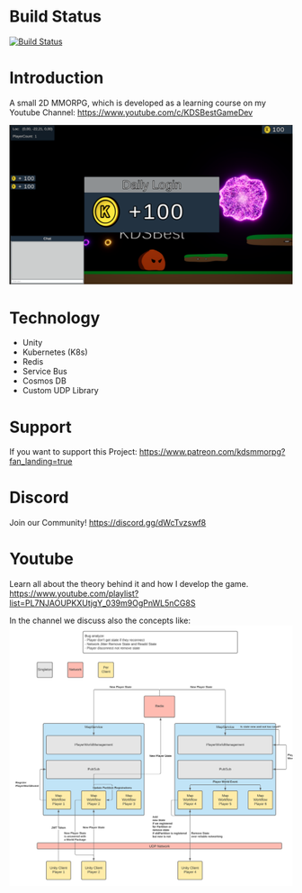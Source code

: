 # Build Status
[![Build Status](https://dev.azure.com/ksetiono/MMORPG/_apis/build/status/KDSMMORPG?branchName=main)](https://dev.azure.com/ksetiono/MMORPG/_build/latest?definitionId=1&branchName=main)

# Introduction

A small 2D MMORPG, which is developed as a learning course on my Youtube Channel:
https://www.youtube.com/c/KDSBestGameDev

![Game](https://github.com/KDSBest/2D-MMORPG-Youtube/raw/main/Example.png)

# Technology

- Unity
- Kubernetes (K8s)
- Redis
- Service Bus
- Cosmos DB
- Custom UDP Library

# Support
If you want to support this Project:
https://www.patreon.com/kdsmmorpg?fan_landing=true

# Discord

Join our Community!
https://discord.gg/dWcTvzswf8

# Youtube

Learn all about the theory behind it and how I develop the game.
https://www.youtube.com/playlist?list=PL7NJAOUPKXUtjgY_039m9OgPnWL5nCG8S

In the channel we discuss also the concepts like:
![Map Networking](https://github.com/KDSBest/2D-MMORPG-Youtube/raw/main/Concepts/Map%20Networking.png)
